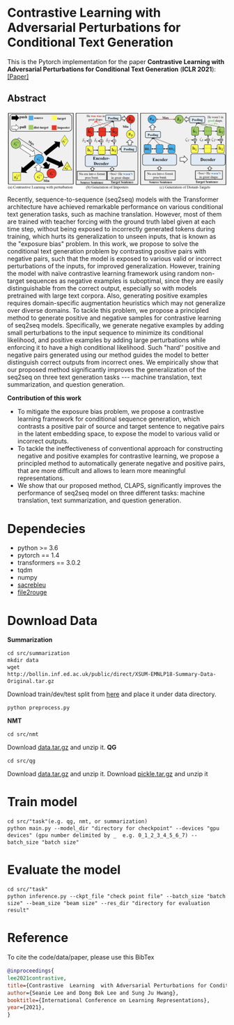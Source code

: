 # Contrastive Learning with Adversarial Perturbations for Conditional Text Generation
This is the Pytorch implementation for the paper **Contrastive Learning with Adversarial Perturbations for Conditional Text Generation** (**ICLR 2021**): [[Paper]](https://openreview.net/forum?id=Wga_hrCa3P3)

## Abstract
<img align="middle" width="800" src="https://github.com/seanie12/CLAPS/blob/main/images/method_fig.png">

Recently, sequence-to-sequence (seq2seq) models with the Transformer architecture have achieved remarkable performance on various conditional text generation tasks, such as machine translation. However, most of them are trained with teacher forcing with the ground truth label given at each time step, without being exposed to incorrectly generated tokens during training, which hurts its generalization to unseen inputs, that is known as the "exposure bias" problem. In this work, we propose to solve the conditional text generation problem by contrasting positive pairs with negative pairs, such that the model is exposed to various valid or incorrect perturbations of the inputs, for improved generalization. However, training the model with naïve contrastive learning framework using random non-target sequences as negative examples is suboptimal, since they are easily distinguishable from the correct output, especially so with models pretrained with large text corpora. Also, generating positive examples requires domain-specific augmentation heuristics which may not generalize over diverse domains. To tackle this problem, we propose a principled method to generate positive and negative samples for contrastive learning of seq2seq models. Specifically, we generate negative examples by adding small perturbations to the input sequence to minimize its conditional likelihood, and positive examples by adding  large perturbations while enforcing it to have a high conditional likelihood. Such "hard'' positive and negative pairs generated using our method guides the model to better distinguish correct outputs from incorrect ones. We empirically show that our proposed method significantly improves the generalization of the seq2seq on three text generation tasks --- machine translation, text summarization, and question generation.

__Contribution of this work__
- To mitigate the exposure bias problem, we propose a contrastive learning framework for conditional sequence generation, which contrasts a positive pair of source and target sentence to
negative pairs in the latent embedding space, to expose the model to various valid or incorrect
outputs.
- To tackle the ineffectiveness of conventional approach for constructing negative and positive examples for contrastive learning, we propose a principled method to automatically generate negative and positive pairs, that are more difficult and allows to learn more meaningful representations.
- We show that our proposed method, CLAPS, significantly improves the performance of seq2seq model on three different tasks: machine translation, text summarization, and question generation.


# Dependecies
* python >= 3.6
* pytorch == 1.4
* transformers == 3.0.2
* tqdm
* numpy
* [sacrebleu](https://github.com/mjpost/sacrebleu)
* [file2rouge](https://github.com/pltrdy/files2rouge)

# Download Data
__Summarization__
```
cd src/summarization
mkdir data
wget 
http://bollin.inf.ed.ac.uk/public/direct/XSUM-EMNLP18-Summary-Data-Original.tar.gz
```
Download train/dev/test split from [here](https://drive.google.com/file/d/1_K5LQYOwqfVgs9oe_A8OjAHKkXauz29Y/view?usp=sharing) and place it under data directory. 

<!---
old (https://drive.google.com/file/d/1gWpwacqdcFYpyTOXmdJyTqhzmzpIDhAo/view) 
-->

```
python preprocess.py
```
__NMT__
```
cd src/nmt
```
Download [data.tar.gz](https://drive.google.com/file/d/1tfYJ0iFaWzpBLTF_dFvG1KAqACb6f35s/view?usp=sharing) and unzip it.
__QG__
```
cd src/qg
```
Download [data.tar.gz](https://drive.google.com/file/d/1TpohA_frUOM-G4W2kUDjd0mztRPtpemp/view?usp=sharing) and unzip it.
Download [pickle.tar.gz](https://drive.google.com/file/d/1N-Byr04UgQ_H3YjoMe7moOPzIoPhraCl/view?usp=sharing) and unzip it


# Train model
```
cd src/"task"(e.g. qg, nmt, or summarization)
python main.py --model_dir "directory for checkpoint" --devices "gpu devices" (gpu number delimited by _  e.g. 0_1_2_3_4_5_6_7) --batch_size "batch size" 
```

# Evaluate the model
```
cd src/"task"
python inference.py --ckpt_file "check point file" --batch_size "batch size" --beam_size "beam size" --res_dir "directory for evaluation result"
```

# Reference
To cite the code/data/paper, please use this BibTex
```bibtex
@inproceedings{
lee2021contrastive,
title={Contrastive  Learning  with Adversarial Perturbations for Conditional Text Generation},
author={Seanie Lee and Dong Bok Lee and Sung Ju Hwang},
booktitle={International Conference on Learning Representations},
year={2021},
}
```
